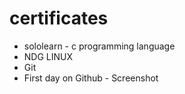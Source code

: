 # certificates
* sololearn - c programming language
* NDG LINUX
* Git
* First day on Github - Screenshot
